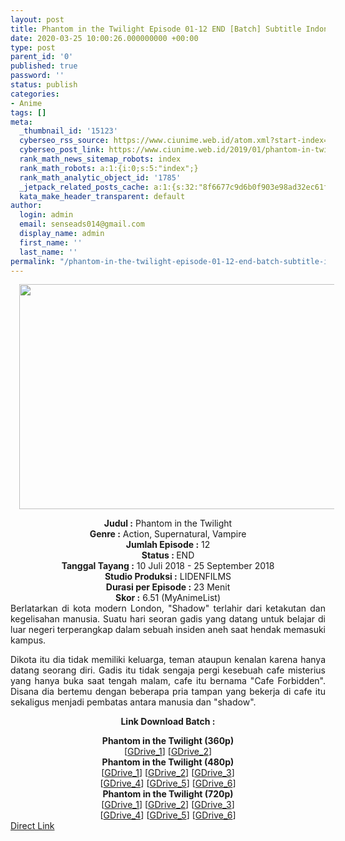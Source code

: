 ```yaml
---
layout: post
title: Phantom in the Twilight Episode 01-12 END [Batch] Subtitle Indonesia
date: 2020-03-25 10:00:26.000000000 +00:00
type: post
parent_id: '0'
published: true
password: ''
status: publish
categories:
- Anime
tags: []
meta:
  _thumbnail_id: '15123'
  cyberseo_rss_source: https://www.ciunime.web.id/atom.xml?start-index=901&max-results=150
  cyberseo_post_link: https://www.ciunime.web.id/2019/01/phantom-in-twilight-episode-01-12-end.html
  rank_math_news_sitemap_robots: index
  rank_math_robots: a:1:{i:0;s:5:"index";}
  rank_math_analytic_object_id: '1785'
  _jetpack_related_posts_cache: a:1:{s:32:"8f6677c9d6b0f903e98ad32ec61f8deb";a:2:{s:7:"expires";i:1652173129;s:7:"payload";a:0:{}}}
  kata_make_header_transparent: default
author:
  login: admin
  email: senseads014@gmail.com
  display_name: admin
  first_name: ''
  last_name: ''
permalink: "/phantom-in-the-twilight-episode-01-12-end-batch-subtitle-indonesia/"
---
```

<div class="separator" style="clear: both; text-align: center;"><a href="https://4.bp.blogspot.com/-MnB9pxNR8gc/XDoG7uhX79I/AAAAAAAAHPc/NM2i5JuJm6gbM1InShVhKqIj7-8hYk1uwCLcBGAs/s1600/Phantom%2Bin%2Bthe%2BTwilight.png" imageanchor="1" style="margin-left: 1em; margin-right: 1em;"><img border="0" data-original-height="720" data-original-width="1280" height="360" src="{{ site.baseurl }}/assets/2020/03/Phantom%2Bin%2Bthe%2BTwilight.png" width="640" /></a></div>
<p>
<div style="text-align: center;"><b>Judul :</b> Phantom in the Twilight</div>
<div style="text-align: center;"><b><b>Genre :</b></b> Action, Supernatural, Vampire</div>
<div style="text-align: center;"><b>Jumlah Episode :</b> 12<br /><b>Status :&nbsp;</b>END<br /><b>Tanggal Tayang :</b> 10 Juli 2018 - 25 September 2018<br /><b>Studio Produksi :</b> LIDENFILMS<br /><b>Durasi per Episode :</b>&nbsp;23 Menit</div>
<div style="text-align: center;"><b>Skor :</b> 6.51 (MyAnimeList)</div>
<div style="text-align: center;"></div>
<div style="text-align: justify;">Berlatarkan di kota modern London, "Shadow" terlahir dari ketakutan dan kegelisahan manusia. Suatu hari seoran gadis yang datang untuk belajar di luar negeri terperangkap dalam sebuah insiden aneh saat hendak memasuki kampus.</p>
<p>Dikota itu dia tidak memiliki keluarga, teman ataupun kenalan karena hanya datang seorang diri. Gadis itu tidak sengaja pergi kesebuah cafe misterius yang hanya buka saat tengah malam, cafe itu bernama "Cafe Forbidden". Disana dia bertemu dengan beberapa pria tampan yang bekerja di cafe itu sekaligus menjadi pembatas antara manusia dan "shadow".</p></div>
<div style="text-align: justify;"></div>
<div style="text-align: justify;"></div>
<div style="text-align: center;"><b>Link Download Batch :</b></p>
</div>
<div style="text-align: center;">
<div style="text-align: center;">
<div style="text-align: center;"><b>Phantom in the Twilight (360p)</b></div>
<div style="text-align: center;">[<a href="https://drive.google.com/uc?id=1mep2X4FpKgNebC-vSRg9vJ4gdtzYcqsp" target="_blank" rel="noopener">GDrive_1</a>] [<a href="https://drive.google.com/uc?export=download&amp;id=16_cOp2mo-9RYRzUOM8ejglHBsbTahIYM" target="_blank" rel="noopener">GDrive_2</a>]</div>
<div style="text-align: center;"></div>
<div style="text-align: center;"><b>Phantom in the Twilight (480p)</b><br />[<a href="https://drive.google.com/uc?id=1iU-XCq-GnUkuhj1WuxuZuuc7u_ZOLF4j" target="_blank" rel="noopener">GDrive_1</a>] [<a href="https://drive.google.com/uc?id=1B0h3hNmgjDYbjiYN82aSlDyiE_aXAxHo" target="_blank" rel="noopener">GDrive_2</a>] [<a href="https://drive.google.com/uc?id=1SUPPfm50O-_ATqwmrodUeBFod-9Ckwzk" target="_blank" rel="noopener">GDrive_3</a>]<br />[<a href="https://drive.google.com/uc?id=1l_BucVsH8S4u6qrXEvncsgIB6uebbOmn" target="_blank" rel="noopener">GDrive_4</a>] [<a href="https://drive.google.com/uc?id=10n1GLUQ8Ww0qGCxVXh9Bd5G6k8w0gnNg" target="_blank" rel="noopener">GDrive_5</a>] [<a href="https://drive.google.com/uc?id=1r8LPDdGiO42QYrcD1RQmMih0j_BwqyHU" target="_blank" rel="noopener">GDrive_6</a>]</div>
<div style="text-align: center;"><b>Phantom in the Twilight (720p)</b><br />[<a href="https://drive.google.com/uc?id=1efgxV-_lRW7udhyNsaWdOtraN4tYP2L1" target="_blank" rel="noopener">GDrive_1</a>] [<a href="https://drive.google.com/uc?id=1ETEJp8jt4fI0ldMoQpjzKW_aiIgF-zWP" target="_blank" rel="noopener">GDrive_2</a>] [<a href="https://drive.google.com/uc?id=1Qb-SjmrLVLbDPubBKlNgE2bs3CxNX8HH" target="_blank" rel="noopener">GDrive_3</a>]<br />[<a href="https://drive.google.com/uc?id=14Dk-IfseIujDMOadeISDWUdVMMmECqsS" target="_blank" rel="noopener">GDrive_4</a>] [<a href="https://drive.google.com/uc?id=1Qi3QTQCg11cbHiLvkNXTuwmmSA1KQMMW" target="_blank" rel="noopener">GDrive_5</a>] [<a href="https://drive.google.com/uc?id=14TmPVIFsfCwV3ba2VANTm2gSPs_HHKEw" target="_blank" rel="noopener">GDrive_6</a>]</div>
</div>
<div style="text-align: center;"></div>
</div>
<link rel="stylesheet" href="https://cdnjs.cloudflare.com/ajax/libs/font-awesome/4.7.0/css/font-awesome.min.css" />
<div class="divbtn"> <a href="https://handymansurrender.com/fihup8buzv?key=94550f7ce39444073321dde3b8782f97" class="btn"><i class="fa fa-download"></i> Direct Link</a> </div>
